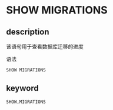 # SHOW MIGRATIONS

## description

该语句用于查看数据库迁移的进度

语法

```sql
SHOW MIGRATIONS
```

## keyword

```sql
SHOW,MIGRATIONS
```
